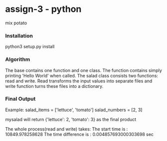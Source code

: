 # assign-3 - python 


mix potato

### Installation
python3 setup.py install

### Algorithm 
The base contains one function and one class. The function contains simply printing 'Hello World' when called. The salad class consists two functions: read and write. Read transforms the input values into separate files and write function turns these files into a dictionary. 

### Final Output 

Example:
salad_items = ['lettuce', 'tomato']
salad_numbers = [2, 3]

mysalad will return {'lettuce': 2, 'tomato': 3} as the final product 

The whole process(read and write) takes:
The start time is : 10849.978258628
The time difference is : 0.004857693000303698 sec

